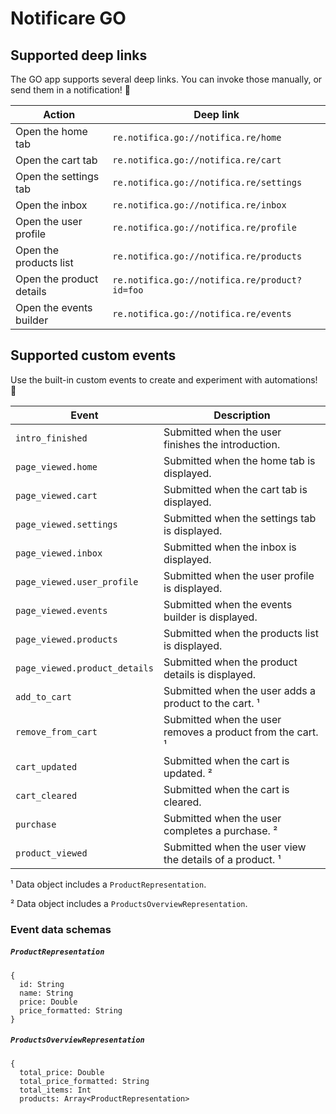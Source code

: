 # Notificare GO

## Supported deep links

The GO app supports several deep links. You can invoke those manually, or send them in a notification! 🚀

| Action                   | Deep link                                     |
|--------------------------|-----------------------------------------------|
| Open the home tab        | `re.notifica.go://notifica.re/home`           |
| Open the cart tab        | `re.notifica.go://notifica.re/cart`           |
| Open the settings tab    | `re.notifica.go://notifica.re/settings`       |
| Open the inbox           | `re.notifica.go://notifica.re/inbox`          |
| Open the user profile    | `re.notifica.go://notifica.re/profile`        |
| Open the products list   | `re.notifica.go://notifica.re/products`       |
| Open the product details | `re.notifica.go://notifica.re/product?id=foo` |
| Open the events builder  | `re.notifica.go://notifica.re/events`         |

## Supported custom events

Use the built-in custom events to create and experiment with automations! 🤖

| Event                         | Description                                                       |
|-------------------------------|-------------------------------------------------------------------|
| `intro_finished`              | Submitted when the user finishes the introduction.                |
| `page_viewed.home`            | Submitted when the home tab is displayed.                         |
| `page_viewed.cart`            | Submitted when the cart tab is displayed.                         |
| `page_viewed.settings`        | Submitted when the settings tab is displayed.                     |
| `page_viewed.inbox`           | Submitted when the inbox is displayed.                            |
| `page_viewed.user_profile`    | Submitted when the user profile is displayed.                     |
| `page_viewed.events`          | Submitted when the events builder is displayed.                   |
| `page_viewed.products`        | Submitted when the products list is displayed.                    |
| `page_viewed.product_details` | Submitted when the product details is displayed.                  |
| `add_to_cart`                 | Submitted when the user adds a product to the cart. &#x00B9;      |
| `remove_from_cart`            | Submitted when the user removes a product from the cart. &#x00B9; |
| `cart_updated`                | Submitted when the cart is updated. &#x00B2;                      |
| `cart_cleared`                | Submitted when the cart is cleared.                               |
| `purchase`                    | Submitted when the user completes a purchase. &#x00B2;            |
| `product_viewed`              | Submitted when the user view the details of a product. &#x00B9;   |

&#x00B9; Data object includes a `ProductRepresentation`.

&#x00B2; Data object includes a `ProductsOverviewRepresentation`.

### Event data schemas

##### `ProductRepresentation`

```
{
  id: String
  name: String
  price: Double
  price_formatted: String
}
```

##### `ProductsOverviewRepresentation`

```
{
  total_price: Double
  total_price_formatted: String
  total_items: Int
  products: Array<ProductRepresentation>
```
